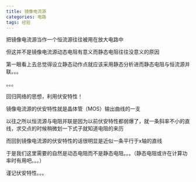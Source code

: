 ```yaml
---
title: 镜像电流源
categories: 电路
tags: 经验
---
```




把镜像电流源当作一个恒流源往往被用在放大电路中

但这并不是镜像电流源动态电阻有意义而静态电阻往往没意义的原因

第一眼看上去总觉得设立静态动作点就应该采用静态分析进而静态电阻与恒流源并联。。。

。。。

回归网络的思想，利用伏安特性！

镜像电流源的伏安特性就是晶体管（MOS）输出曲线的一支

以往之所以恒流源与电阻并联是因为以前伏安特性都弱爆了，就一条斜率不小的直线，求交点的时候稍微划一下式子就知道电阻的来历

而回到镜像电流源的伏安特性的话很明显是近似一条平行于x轴的直线

于是我们这里需要的自然是动态电阻而不是静态电阻。。。（静态电阻或许在计算功率时有用吧。。。）

谨记伏安特性。。。

